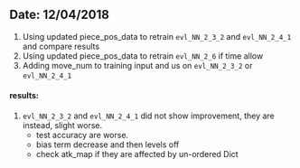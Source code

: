## Date: 12/04/2018

1. Using updated piece_pos_data to retrain `evl_NN_2_3_2` and `evl_NN_2_4_1` and compare results
2. Using updated piece_pos_data to retrain `evl_NN_2_6` if time allow
3. Adding move_num to training input and us on `evl_NN_2_3_2` or `evl_NN_2_4_1`

#### results:
1. `evl_NN_2_3_2` and `evl_NN_2_4_1` did not show improvement, they are instead, slight worse.
   - test accuracy are worse.
   - bias term decrease and then levels off
   - check atk_map if they are affected by un-ordered Dict
 

